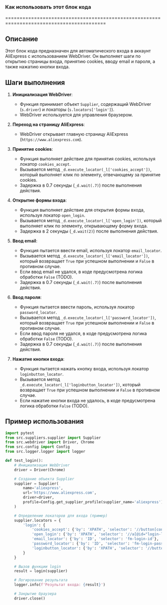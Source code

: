 ### Как использовать этот блок кода
=========================================================================================

Описание
-------------------------
Этот блок кода предназначен для автоматического входа в аккаунт AliExpress с использованием WebDriver. Он выполняет шаги по открытию страницы входа, принятию cookies, вводу email и пароля, а также нажатию кнопки входа.

Шаги выполнения
-------------------------
1. **Инициализация WebDriver**:
   - Функция принимает объект `Supplier`, содержащий WebDriver (`s.driver`) и локаторы (`s.locators['login']`).
   - WebDriver используется для управления браузером.

2. **Переход на страницу AliExpress**:
   - WebDriver открывает главную страницу AliExpress (`https://www.aliexpress.com`).

3. **Принятие cookies**:
   - Функция выполняет действие для принятия cookies, используя локатор `cookies_accept`.
   - Вызывается метод `_d.execute_locator(_l['cookies_accept'])`, который выполняет клик по элементу, отвечающему за принятие cookies.
   - Задержка в 0.7 секунды (`_d.wait(.7)`) после выполнения действия.

4. **Открытие формы входа**:
   - Функция выполняет действие для открытия формы входа, используя локатор `open_login`.
   - Вызывается метод `_d.execute_locator(_l['open_login'])`, который выполняет клик по элементу, открывающему форму входа.
   - Задержка в 2 секунды (`_d.wait(2)`) после выполнения действия.

5. **Ввод email**:
   - Функция пытается ввести email, используя локатор `email_locator`.
   - Вызывается метод `_d.execute_locator(_l['email_locator'])`, который возвращает `True` при успешном выполнении и `False` в противном случае.
   - Если ввод email не удался, в коде предусмотрена логика обработки `False` (TODO).
   - Задержка в 0.7 секунды (`_d.wait(.7)`) после выполнения действия.

6. **Ввод пароля**:
   - Функция пытается ввести пароль, используя локатор `password_locator`.
   - Вызывается метод `_d.execute_locator(_l['password_locator'])`, который возвращает `True` при успешном выполнении и `False` в противном случае.
   - Если ввод пароля не удался, в коде предусмотрена логика обработки `False` (TODO).
   - Задержка в 0.7 секунды (`_d.wait(.7)`) после выполнения действия.

7. **Нажатие кнопки входа**:
   - Функция пытается нажать кнопку входа, используя локатор `loginbutton_locator`.
   - Вызывается метод `_d.execute_locator(_l['loginbutton_locator'])`, который возвращает `True` при успешном выполнении и `False` в противном случае.
   - Если нажатие кнопки входа не удалось, в коде предусмотрена логика обработки `False` (TODO).

Пример использования
-------------------------

```python
import pytest
from src.suppliers.supplier import Supplier
from src.webdriver import Driver, Chrome
from src.config import Config
from src.logger.logger import logger

def test_login():
    # Инициализация WebDriver
    driver = Driver(Chrome)

    # Создание объекта Supplier
    supplier = Supplier(
        name='aliexpress',
        url='https://www.aliexpress.com',
        driver=driver,
        profile=Config.get_supplier_profile(supplier_name='aliexpress')
    )

    # Определение локаторов для входа (пример)
    supplier.locators = {
        'login': {
            'cookies_accept': {'by': 'XPATH', 'selector': '//button[contains(text(),"OK")]'},
            'open_login': {'by': 'XPATH', 'selector': '//a[@id="login-link"]'},
            'email_locator': {'by': 'ID', 'selector': 'fm-login-id'},
            'password_locator': {'by': 'ID', 'selector': 'fm-login-password'},
            'loginbutton_locator': {'by': 'XPATH', 'selector': '//button[contains(@class, "fm-submit")]'}
        }
    }

    # Вызов функции login
    result = login(supplier)

    # Логирование результата
    logger.info(f'Результат входа: {result}')

    # Закрытие браузера
    driver.close()
